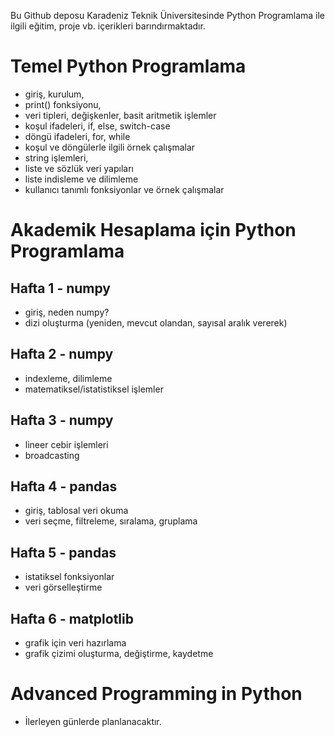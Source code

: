 Bu Github deposu Karadeniz Teknik Üniversitesinde Python Programlama ile ilgili eğitim, proje vb. içerikleri barındırmaktadır.

# Temel Python Programlama
* giriş, kurulum,
* print() fonksiyonu,
* veri tipleri, değişkenler, basit aritmetik işlemler
* koşul ifadeleri, if, else, switch-case
* döngü ifadeleri, for, while
* koşul ve döngülerle ilgili örnek çalışmalar
* string işlemleri,
* liste ve sözlük veri yapıları
* liste indisleme ve dilimleme
* kullanıcı tanımlı fonksiyonlar ve örnek çalışmalar

# Akademik Hesaplama için Python Programlama
## Hafta 1 - numpy
* giriş, neden numpy?
* dizi oluşturma (yeniden, mevcut olandan, sayısal aralık vererek)

## Hafta 2 - numpy
* indexleme, dilimleme
* matematiksel/istatistiksel işlemler

## Hafta 3 - numpy
* lineer cebir işlemleri
* broadcasting

## Hafta 4 - pandas
* giriş, tablosal veri okuma
* veri seçme, filtreleme, sıralama, gruplama

## Hafta 5 - pandas
* istatiksel fonksiyonlar
* veri görselleştirme

## Hafta 6 - matplotlib
* grafik için veri hazırlama
* grafik çizimi oluşturma, değiştirme, kaydetme

# Advanced Programming in Python
* İlerleyen günlerde planlanacaktır.